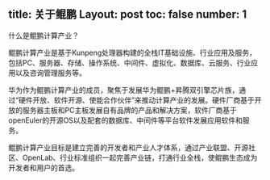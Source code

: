 title: 关于鲲鹏
Layout: post
toc: false
number: 1
---

什么是鲲鹏计算产业？

鲲鹏计算产业是基于Kunpeng处理器构建的全栈IT基础设施、行业应用及服务，包括PC、服务器、存储、操作系统、中间件、虚拟化、数据库、云服务、行业应用以及咨询管理服务等。

华为作为鲲鹏计算产业的成员，聚焦于发展华为鲲鹏+昇腾双引擎芯片族，通过“硬件开放、软件开源、使能合作伙伴”来推动计算产业的发展。硬件厂商基于开放的服务器主板和PC主板发展自有品牌的产品和解决方案，软件厂商基于 openEuler的开源OS以及配套的数据库、中间件等平台软件发展应用软件和服务。

鲲鹏计算产业目标是建立完善的开发者和产业人才体系，通过产业联盟、开源社区、OpenLab、行业标准组织一起完善产业链，打通行业全栈，使鲲鹏生态成为开发者和用户的首选。